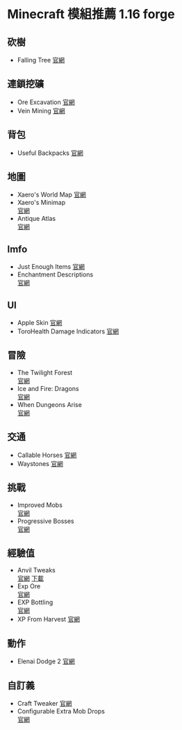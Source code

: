 # Minecraft 模組推薦 1.16 forge

## 砍樹
* Falling Tree
[官網](https://www.curseforge.com/minecraft/mc-mods/falling-tree)
## 連鎖挖礦
* Ore Excavation 
[官網](https://www.curseforge.com/minecraft/mc-mods/ore-excavation)
* Vein Mining
[官網](https://www.curseforge.com/minecraft/mc-mods/vein-mining)
## 背包
* Useful Backpacks
[官網](https://www.curseforge.com/minecraft/mc-mods/useful-backpacks)
## 地圖
* Xaero's World Map
[官網](https://www.curseforge.com/minecraft/mc-mods/xaeros-world-map)
* Xaero's Minimap  
[官網](https://www.curseforge.com/minecraft/mc-mods/xaeros-minimap?page=4)
* Antique Atlas  
[官網](https://www.curseforge.com/minecraft/mc-mods/antique-atlas)
## Imfo
* Just Enough Items
[官網](https://www.curseforge.com/minecraft/mc-mods/jei)
* Enchantment Descriptions  
[官網](https://www.curseforge.com/minecraft/mc-mods/enchantment-descriptions)
## UI
* Apple Skin
[官網](https://www.curseforge.com/minecraft/mc-mods/appleskin)
* ToroHealth Damage Indicators
[官網](https://www.curseforge.com/minecraft/mc-mods/torohealth-damage-indicators)
## 冒險
* The Twilight Forest  
[官網](https://www.curseforge.com/minecraft/mc-mods/the-twilight-forest)
* Ice and Fire: Dragons  
[官網](https://www.curseforge.com/minecraft/mc-mods/ice-and-fire-dragons)
* When Dungeons Arise  
[官網](https://www.curseforge.com/minecraft/mc-mods/when-dungeons-arise)
## 交通
* Callable Horses
[官網](https://www.curseforge.com/minecraft/mc-mods/callable-horses)
* Waystones
[官網](https://www.curseforge.com/minecraft/mc-mods/waystones)
## 挑戰
* Improved Mobs  
[官網](https://www.curseforge.com/minecraft/mc-mods/improved-mobs)
* Progressive Bosses  
[官網](https://www.curseforge.com/minecraft/mc-mods/progressive-bosses)
## 經驗值
* Anvil Tweaks    
[官網](https://www.curseforge.com/minecraft/mc-mods/anvil-tweaks)
[下載]()
* Exp Ore  
[官網](https://www.curseforge.com/minecraft/mc-mods/exp-ore-block-mod)
* EXP Bottling  
[官網](https://www.curseforge.com/minecraft/mc-mods/exp-bottling)
* XP From Harvest
[官網](https://www.curseforge.com/minecraft/mc-mods/xp-from-harvest)
## 動作
* Elenai Dodge 2
[官網](https://www.curseforge.com/minecraft/mc-mods/elenai-dodge-2)
## 自訂義
* Craft Tweaker
[官網](https://www.curseforge.com/minecraft/mc-mods/crafttweaker)
* Configurable Extra Mob Drops  
[官網](https://www.curseforge.com/minecraft/mc-mods/configurable-extra-mob-drops)


